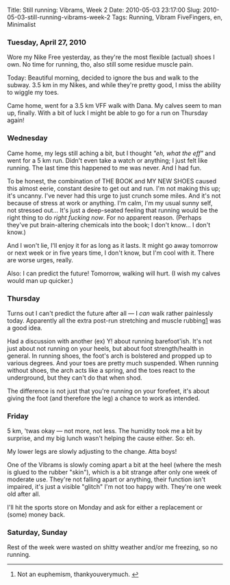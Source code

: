 Title: Still running: Vibrams, Week 2
Date: 2010-05-03 23:17:00
Slug: 2010-05-03-still-running-vibrams-week-2
Tags: Running, Vibram FiveFingers, en, Minimalist


### Tuesday, April 27, 2010

Wore my Nike Free yesterday, as they're the most flexible (actual) shoes I
own. No time for running, tho, also still some residue muscle pain.

Today: Beautiful morning, decided to ignore the bus and walk to the subway.
3.5 km in my Nikes, and while they're pretty good, I miss the ability to
wiggle my toes.

Came home, went for a 3.5 km VFF walk with Dana. My calves seem to man up,
finally. With a bit of luck I might be able to go for a run on Thursday again!

### Wednesday

Came home, my legs still aching a bit, but I thought _"eh, what the eff"_ and
went for a 5 km run. Didn't even take a watch or anything; I just felt like
running. The last time this happened to me was never. And I had fun.

To be honest, the combination of THE BOOK and MY NEW SHOES caused this almost
eerie, constant desire to get out and run. I'm not making this up; it's
uncanny. I've never had this urge to just crunch some miles. And it's not
because of stress at work or anything. I'm calm, I'm my usual sunny self, not
stressed out… It's just a deep-seated feeling that running would be the right
thing to do _right fucking now_. For no apparent reason. (Perhaps they've put
brain-altering chemicals into the book; I don't know… I don't know.)

And I won't lie, I'll enjoy it for as long as it lasts. It might go away
tomorrow or next week or in five years time, I don't know, but I'm cool with
it. There are worse urges, really.

Also: I can predict the future! Tomorrow, walking will hurt. (I wish my calves
would man up quicker.)

### Thursday

Turns out I can't predict the future after all — I _can_ walk rather
painlessly today. Apparently all the extra post-run stretching and muscle
rubbing[1][1] was a good idea.

Had a discussion with another (ex) Y! about running barefoot'ish. It's not
just about not running on your heels, but about foot strength/health in
general. In running shoes, the foot's arch is bolstered and propped up to
various degrees. And your toes are pretty much suspended. When running without
shoes, the arch acts like a spring, and the toes react to the underground, but
they can't do that when shod.

The difference is not just that you're running on your forefeet, it's about
giving the foot (and therefore the leg) a chance to work as intended.

### Friday

5 km, 'twas okay — not more, not less. The humidity took me a bit by surprise,
and my big lunch wasn't helping the cause either. So: eh.

My lower legs are slowly adjusting to the change. Atta boys!

One of the Vibrams is slowly coming apart a bit at the heel (where the mesh is
glued to the rubber "skin"), which is a bit strange after only one week of
moderate use. They're not falling apart or anything, their function isn't
impaired, it's just a visible "glitch" I'm not too happy with. They're one
week old after all.

I'll hit the sports store on Monday and ask for either a replacement or (some)
money back.

### Saturday, Sunday

Rest of the week were wasted on shitty weather and/or me freezing, so no
running.

* * *

  1. Not an euphemism, thankyouverymuch. [↩][2]

   [1]: #fn:p569027273-1
   [2]: #fnref:p569027273-1
